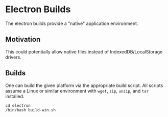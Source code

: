 # Electron Builds

The electron builds provide a "native" application environment.

## Motivation

This could potentially allow native files instead of IndexedDB/LocalStorage
drivers.

## Builds

One can build the given platform via the appropriate build script. All scripts
assume a Linux or similar environment with `wget`, `zip`, `unzip`, and `tar`
installed.

```shell
cd electron
/bin/bash build-win.sh
```

